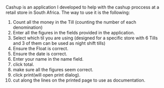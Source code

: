 Cashup is an application I developed to help with the cashup proccess at a retail store in South Africa.
The way to use it is the following:

1. Count all the money in the Till (counting the number of each denomination)
2. Enter all the figures in the fields provided in the application.
3. Select which til you are using (designed for a specific store with 6 Tills and 3 of them can be used as night shift tills)
4. Ensure the Float is correct.
5. Ensure the date is correct.
6. Enter your name in the name field.
7. click total.
8. make sure all the figures seem correct.
9. click print(will open print dialog).
10. cut along the lines on the printed page to use as documentation.
